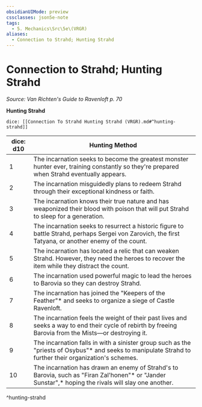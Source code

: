 ```yaml
---
obsidianUIMode: preview
cssclasses: json5e-note
tags:
  - 5. Mechanics\Src\5e\(VRGR)
aliases:
  - Connection to Strahd; Hunting Strahd
---
```

# Connection to Strahd; Hunting Strahd
*Source: Van Richten's Guide to Ravenloft p. 70* 

**Hunting Strahd**

`dice: [[Connection To Strahd Hunting Strahd (VRGR).md#^hunting-strahd]]`

| dice: d10 | Hunting Method |
|-----------|----------------|
| 1 | The incarnation seeks to become the greatest monster hunter ever, training constantly so they're prepared when Strahd eventually appears. |
| 2 | The incarnation misguidedly plans to redeem Strahd through their exceptional kindness or faith. |
| 3 | The incarnation knows their true nature and has weaponized their blood with poison that will put Strahd to sleep for a generation. |
| 4 | The incarnation seeks to resurrect a historic figure to battle Strahd, perhaps Sergei von Zarovich, the first Tatyana, or another enemy of the count. |
| 5 | The incarnation has located a relic that can weaken Strahd. However, they need the heroes to recover the item while they distract the count. |
| 6 | The incarnation used powerful magic to lead the heroes to Barovia so they can destroy Strahd. |
| 7 | The incarnation has joined the "Keepers of the Feather"* and seeks to organize a siege of Castle Ravenloft. |
| 8 | The incarnation feels the weight of their past lives and seeks a way to end their cycle of rebirth by freeing Barovia from the Mists—or destroying it. |
| 9 | The incarnation falls in with a sinister group such as the "priests of Osybus"* and seeks to manipulate Strahd to further their organization's schemes. |
| 10 | The incarnation has drawn an enemy of Strahd's to Barovia, such as "Firan Zal'honen"* or "Jander Sunstar",* hoping the rivals will slay one another. |
^hunting-strahd

